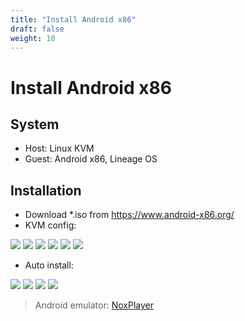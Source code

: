 ```yaml
---
title: "Install Android x86"
draft: false
weight: 10
---
```


# Install Android x86

## System

- Host: Linux KVM
- Guest: Android x86, Lineage OS

## Installation

- Download \*.iso from <https://www.android-x86.org/>
- KVM config:

![](android-x86-overview.png)
![](android-x86-osinfo.png)
![](android-x86-cpu.png)
![](android-x86-mem.png)
![](android-x86-disk.png)
![](android-x86-nic.png)

- Auto install:

![](android-x86-grub.png)
![](android-x86-autoins.png)
![](android-x86-wifi1.png)
![](android-x86-wifi2.png)

> Android emulator: [NoxPlayer](https://jp.bignox.com/)
